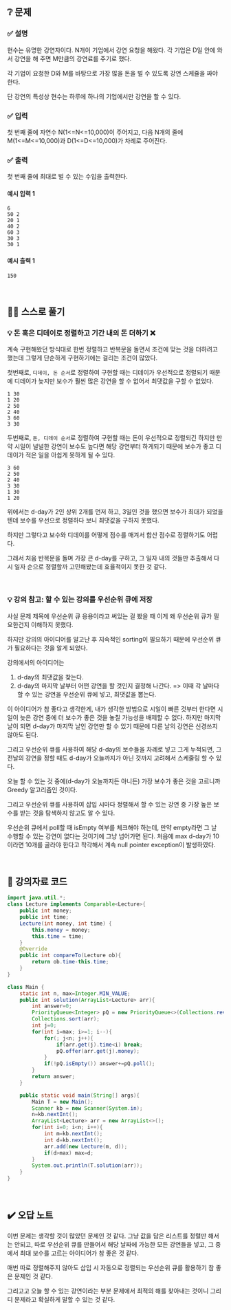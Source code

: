 ## ❔ 문제
### ✅ 설명
현수는 유명한 강연자이다. N개이 기업에서 강연 요청을 해왔다. 각 기업은 D일 안에 와서 강연을 해 주면 M만큼의 강연료를 주기로 했다.

각 기업이 요청한 D와 M를 바탕으로 가장 많을 돈을 벌 수 있도록 강연 스케쥴을 짜야 한다.

단 강연의 특성상 현수는 하루에 하나의 기업에서만 강연을 할 수 있다.

### ✅ 입력
첫 번째 줄에 자연수 N(1<=N<=10,000)이 주어지고, 다음 N개의 줄에 M(1<=M<=10,000)과 D(1<=D<=10,000)가 차례로 주어진다.

### ✅ 출력
첫 번째 줄에 최대로 벌 수 있는 수입을 출력한다.

#### 예시 입력 1
```
6
50 2
20 1
40 2
60 3
30 3
30 1
```

#### 예시 출력 1
```
150
```

<br>

## ✍🏻 스스로 풀기

### 💡 돈 혹은 디데이로 정렬하고 기간 내의 돈 더하기 ❌

계속 구현해왔던 방식대로 한번 정렬하고 반복문을 돌면서 조건에 맞는 것을 더하려고 했는데 그렇게 단순하게 구현하기에는 걸리는 조건이 많았다.

첫번째로, `디데이, 돈 순서`로 정렬하여 구현할 때는 디데이가 우선적으로 정렬되기 때문에 디데이가 늦지만 보수가 훨씬 많은 강연을 할 수 없어서 최댓값을 구할 수 없었다.
```
1 30
1 20
2 50
2 40
3 60
3 30
```

두번째로, `돈, 디데이 순서`로 정렬하여 구현할 때는 돈이 우선적으로 정렬되긴 하지만 만약 시일이 널널한 강연이 보수도 높다면 해당 강연부터 하게되기 때문에 보수가 좋고 디데이가 적은 일을 아쉽게 못하게 될 수 있다.
```
3 60
2 50
2 40
3 30
1 30
1 20
```
위에서는 d-day가 2인 상위 2개를 먼저 하고, 3일인 것을 했으면 보수가 최대가 되었을 텐데 보수를 우선으로 정렬하다 보니 최댓값을 구하지 못했다.

하지만 그렇다고 보수와 디데이를 어떻게 점수를 매겨서 합산 점수로 정렬하기도 어렵다.

그래서 처음 반복문을 돌며 가장 큰 d-day를 구하고, 그 일자 내의 것들만 추출해서 다시 일자 순으로 정렬할까 고민해봤는데 효율적이지 못한 것 같다.

<br>

### 💡 강의 참고: 할 수 있는 강의를 우선순위 큐에 저장

사실 문제 제목에 우선순위 큐 응용이라고 써있는 걸 봤을 때 이게 왜 우선순위 큐가 필요한건지 이해하지 못했다.

하지만 강의의 아이디어를 알고난 후 지속적인 sorting이 필요하기 때문에 우선순위 큐가 필요하다는 것을 알게 되었다.


강의에서의 아이디어는

1. d-day의 최댓값을 찾는다.
2. d-day의 마지막 날부터 어떤 강연을 할 것인지 결정해 나간다. => 이때 각 날마다 할 수 있는 강연을 우선순위 큐에 넣고, 최댓값을 뽑는다.

이 아이디어가 참 좋다고 생각한게, 내가 생각한 방법으로 시일이 빠른 것부터 한다면 시일이 늦은 강연 중에 더 보수가 좋은 것을 놓칠 가능성을 배제할 수 없다.
하지만 마지막 날이 되면 d-day가 마지막 날인 강연만 할 수 있기 때문에 다른 날의 강연은 신경쓰지 않아도 된다.

그리고 우선순위 큐를 사용하여 해당 d-day의 보수들을 차례로 넣고 그게 누적되면, 그 전날의 강연을 정할 때도 d-day가 오늘까지가 아닌 것까지 고려해서 스케줄링 할 수 있다.

오늘 할 수 있는 것 중에(d-day가 오늘까지든 아니든) 가장 보수가 좋은 것을 고르니까 Greedy 알고리즘인 것이다.

그리고 우선순위 큐를 사용하여 삽입 시마다 정렬해서 할 수 있는 강연 중 가장 높은 보수를 받는 것을 탐색하지 않고도 알 수 있다.

우선순위 큐에서 poll할 때 isEmpty 여부를 체크해야 하는데, 만약 empty라면 그 날 수행할 수 있는 강연이 없다는 것이기에 그냥 넘어가면 된다. 처음에 max d-day가 10이라면 10개를 골라야 
한다고 착각해서 계속 null pointer exception이 발생하였다.

<br>

## 📖 강의자료 코드

``` java
import java.util.*;
class Lecture implements Comparable<Lecture>{
    public int money;
	public int time;
    Lecture(int money, int time) {
        this.money = money;
        this.time = time;
    }
    @Override
    public int compareTo(Lecture ob){
        return ob.time-this.time;
    }
}

class Main {
	static int n, max=Integer.MIN_VALUE;
	public int solution(ArrayList<Lecture> arr){
		int answer=0;
		PriorityQueue<Integer> pQ = new PriorityQueue<>(Collections.reverseOrder());
		Collections.sort(arr);
		int j=0;
		for(int i=max; i>=1; i--){
			for(; j<n; j++){
				if(arr.get(j).time<i) break;
				pQ.offer(arr.get(j).money);
			}
			if(!pQ.isEmpty()) answer+=pQ.poll();
		}
		return answer;
	}

	public static void main(String[] args){
		Main T = new Main();
		Scanner kb = new Scanner(System.in);
		n=kb.nextInt();
		ArrayList<Lecture> arr = new ArrayList<>();
		for(int i=0; i<n; i++){
			int m=kb.nextInt();
			int d=kb.nextInt();
			arr.add(new Lecture(m, d));
			if(d>max) max=d;
		}
		System.out.println(T.solution(arr));
	}
}
```

<br>

## ✔️ 오답 노트
이번 문제는 생각할 것이 많았던 문제인 것 같다. 그냥 값을 담은 리스트를 정렬만 해서는 안되고, 따로 우선순위 큐를 만들어서 해당 날짜에 가능한 모든 강연들을 넣고, 
그 중에서 최대 보수를 고르는 아이디어가 참 좋은 것 같다.

매번 따로 정렬해주지 않아도 삽입 시 자동으로 정렬되는 우선순위 큐를 활용하기 참 좋은 문제인 것 같다.

그리고고 오늘 할 수 있는 강연이라는 부분 문제에서 최적의 해를 찾아내는 것이니 그리디 문제라고 확실하게 말할 수 있는 것 같다.
